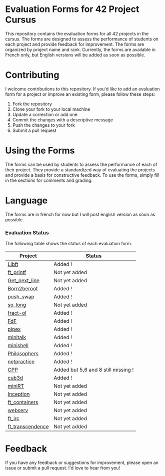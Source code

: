 # Evaluation Forms for 42 Project Cursus
This repository contains the evaluation forms for all 42 projects in the cursus. The forms are designed to assess the performance of students on each project and provide feedback for improvement. The forms are organized by project name and rank. Currently, the forms are available in French only, but English versions will be added as soon as possible.

# Contributing
I welcome contributions to this repository. If you'd like to add an evaluation form for a project or improve an existing form, please follow these steps:

1. Fork the repository
2. Clone your fork to your local machine
3. Update a correction or add one
4. Commit the changes with a descriptive message
5. Push the changes to your fork
6. Submit a pull request

# Using the Forms
The forms can be used by students to assess the performance of each of their project. They provide a standardized way of evaluating the projects and provide a basis for constructive feedback. To use the forms, simply fill in the sections for comments and grading.

# Language
The forms are in french for now but I will post english version as soon as possible.

### Evaluation Status
The following table shows the status of each evaluation form.

<div align="center">

| Project                                      | Status                              |
| -------------------------------------------- | ----------------------------------- |
| [Libft](./Rank00/Libft)                      | Added !                             |
| [ft_printf](./Rank01/ft_printf)              | Not yet added                       |
| [Get_next_line](./Rank01/get_next_line)      | Not yet added                       |
| [Born2beroot](./Rank01/Born2beroot)          | Added !                             |
| [push_swap](./Rank02/push_swap)              | Added !                             |
| [so_long](./Rank02/42-so_long)               | Not yet added                       |
| [fract-ol](./Rank02/fract-ol)                | Added !                             |
| [FdF](./Rank02/FdF)                          | Added !                             |
| [pipex](./Rank02/pipex)                      | Added !                             |
| [minitalk](./Rank02/minitalk)                | Added !                             |
| [minishell](./Rank03/minishell)              | Added !                             |
| [Philosophers](./Rank03/Philosophers)        | Added !                             |
| [netpractice](./Rank04/netpractice)          | Added !                             |
| [CPP](./Rank04/CPP_Modules/)                 | Added but 5,6 and 8 still missing ! |
| [cub3d](./Rank04/cub3d)                      | Added !                             |
| [miniRT](./Rank04/miniRT)                    | Not yet added                       |
| [Inception](./Rank05/Inception)              | Not yet added                       |
| [ft_containers](./Rank05/ft_containers)      | Not yet added                       |
| [webserv](./Rank05/webserv)                  | Not yet added                       |
| [ft_irc](./Rank05/ft_irc)                    | Not yet added                       |
| [ft_transcendence](./Rank06/ft_transcendence)| Not yet added                       |

</div>

# Feedback
If you have any feedback or suggestions for improvement, please open an issue or submit a pull request. I'd love to hear from you!
